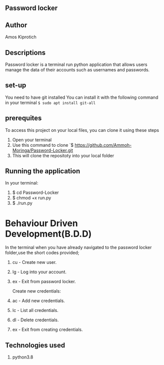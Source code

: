 ## Password locker

## Author

Amos Kiprotich

## Descriptions

Password locker is a terminal run python application that allows users manage the data of their accounts such as usernames and passwords.



## set-up
You need to have git installed
You can install it with the following command in your terminal
`$ sudo apt install git-all`


## prerequites

To access this project on your local files, you can clone it using these steps
1. Open your terminal
2. Use this command to clone `$ https://github.com/Ammoh-Moringa/Password-Locker.git
3. This will clone the repositoty into your local folder


## Running the application
In your terminal:
 1. $ cd Password-Locker
 2. $ chmod +x run.py
 3. $ ./run.py

 
# Behaviour Driven Development(B.D.D)
  In the terminal when you have already navigated to the password locker folder,use the short codes provided;

1. cu - Create new user.
2. lg - Log into your account.
3. ex - Exit from password locker.

    Create new credentials:
1. ac - Add  new credentials.
2. lc - List all credentials.
3. dl - Delete credentials.
4. ex - Exit from creating credentials.



## Technologies used

1. python3.8